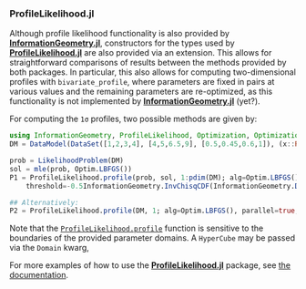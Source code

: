 


### ProfileLikelihood.jl


Although profile likelihood functionality is also provided by [**InformationGeometry.jl**](https://github.com/RafaelArutjunjan/InformationGeometry.jl), constructors for the types used by [**ProfileLikelihood.jl**](https://github.com/DanielVandH/ProfileLikelihood.jl) are also provided via an extension.
This allows for straightforward comparisons of results between the methods provided by both packages. In particular, this also allows for computing two-dimensional profiles with `bivariate_profile`, where parameters are fixed in pairs at various values and the remaining parameters are re-optimized, as this functionality is not implemented by [**InformationGeometry.jl**](https://github.com/RafaelArutjunjan/InformationGeometry.jl) (yet?).

For computing the `1σ` profiles, two possible methods are given by:
```julia
using InformationGeometry, ProfileLikelihood, Optimization, OptimizationOptimJL
DM = DataModel(DataSet([1,2,3,4], [4,5,6.5,9], [0.5,0.45,0.6,1]), (x::Real, θ::AbstractVector{<:Real}) -> θ[1]^3 * x + exp(θ[1] + θ[2]))

prob = LikelihoodProblem(DM)
sol = mle(prob, Optim.LBFGS())
P1 = ProfileLikelihood.profile(prob, sol, 1:pdim(DM); alg=Optim.LBFGS(), parallel=true, conf_level=ConfVol(1),
    threshold=-0.5InformationGeometry.InvChisqCDF(InformationGeometry.DOF(DM), ConfVol(1)), resolution=51)

## Alternatively:
P2 = ProfileLikelihood.profile(DM, 1; alg=Optim.LBFGS(), parallel=true, resolution=51)
```
Note that the [`ProfileLikelihood.profile`](@ref) function is sensitive to the boundaries of the provided parameter domains. A `HyperCube` may be passed via the `Domain` kwarg, 


For more examples of how to use the [**ProfileLikelihood.jl**](https://github.com/DanielVandH/ProfileLikelihood.jl) package, see [the documentation](https://danielvandh.github.io/ProfileLikelihood.jl/dev).